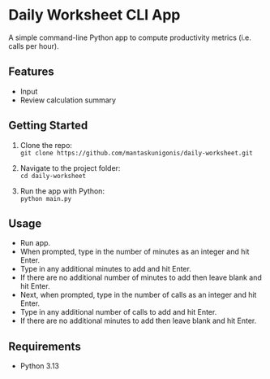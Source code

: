 # Daily Worksheet CLI App

A simple command-line Python app to compute productivity metrics (i.e. calls per hour).

## Features

- Input
- Review calculation summary

## Getting Started

1. Clone the repo:  
   `git clone https://github.com/mantaskunigonis/daily-worksheet.git`

2. Navigate to the project folder:  
   `cd daily-worksheet`

3. Run the app with Python:  
   `python main.py`

## Usage

- Run app.
- When prompted, type in the number of minutes as an integer and hit Enter.
- Type in any additional minutes to add and hit Enter.
- If there are no additional number of minutes to add then leave blank and hit Enter.
- Next, when prompted, type in the number of calls as an integer and hit Enter.
- Type in any additional number of calls to add and hit Enter.
- If there are no additional minutes to add then leave blank and hit Enter.

## Requirements

- Python 3.13

